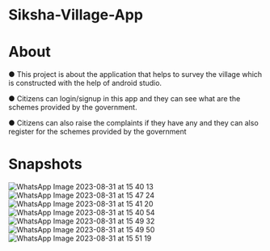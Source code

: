 # Siksha-Village-App

# About
● This project is about the application that helps to survey the village which is constructed with
the help of android studio.

● Citizens can login/signup in this app and they can see what are the schemes provided by the
government.

● Citizens can also raise the complaints if they have any and they can also register for the
schemes provided by the government


# Snapshots

![WhatsApp Image 2023-08-31 at 15 40 13](https://github.com/SuhasGurram2002/Siksha-Village-App/assets/96983887/306c79bb-296d-4cba-be94-8ce07f9b7269)
![WhatsApp Image 2023-08-31 at 15 47 24](https://github.com/SuhasGurram2002/Siksha-Village-App/assets/96983887/4f14f3f0-b6fe-4127-a96d-a008b9cf57f7)
![WhatsApp Image 2023-08-31 at 15 41 20](https://github.com/SuhasGurram2002/Siksha-Village-App/assets/96983887/10fa1200-9c7f-4f0d-87f8-46ae4803aafd)
![WhatsApp Image 2023-08-31 at 15 40 54](https://github.com/SuhasGurram2002/Siksha-Village-App/assets/96983887/60a355fa-9d16-4d3f-9ae1-eac19d236fad)
![WhatsApp Image 2023-08-31 at 15 49 32](https://github.com/SuhasGurram2002/Siksha-Village-App/assets/96983887/e6ddaeae-8137-4ac4-8a3c-c9245c7b7f96)
![WhatsApp Image 2023-08-31 at 15 49 50](https://github.com/SuhasGurram2002/Siksha-Village-App/assets/96983887/2254c041-38d1-4179-9993-e475b8c7c7b2)
![WhatsApp Image 2023-08-31 at 15 51 19](https://github.com/SuhasGurram2002/Siksha-Village-App/assets/96983887/d7c8a2ab-66c5-43fa-aa02-c4b97f45b181)
